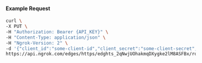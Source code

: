 <!-- Code generated for API Clients. DO NOT EDIT. -->

#### Example Request

```bash
curl \
-X PUT \
-H "Authorization: Bearer {API_KEY}" \
-H "Content-Type: application/json" \
-H "Ngrok-Version: 2" \
-d '{"client_id":"some-client-id","client_secret":"some-client-secret","enabled":true,"issuer":"https://accounts.google.com","scopes":["profile"]}' \
https://api.ngrok.com/edges/https/edghts_2qNwjUOhakmqDXygke2lM8ASFBx/routes/edghtsrt_2qNwjTiyLERhGKjB1Y6UedPeMTs/oidc
```
